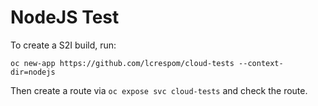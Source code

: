 # NodeJS Test

To create a S2I build, run:

```
oc new-app https://github.com/lcrespom/cloud-tests --context-dir=nodejs
```

Then create a route via `oc expose svc cloud-tests` and check the route.
